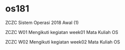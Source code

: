 # os181
ZCZC Sistem Operasi 2018 Awal (1)

ZCZC W01 Mengikuti kegiatan week01 Mata Kuliah OS

ZCZC W02 Mengikuti kegiatan week02 Mata Kuliah OS
